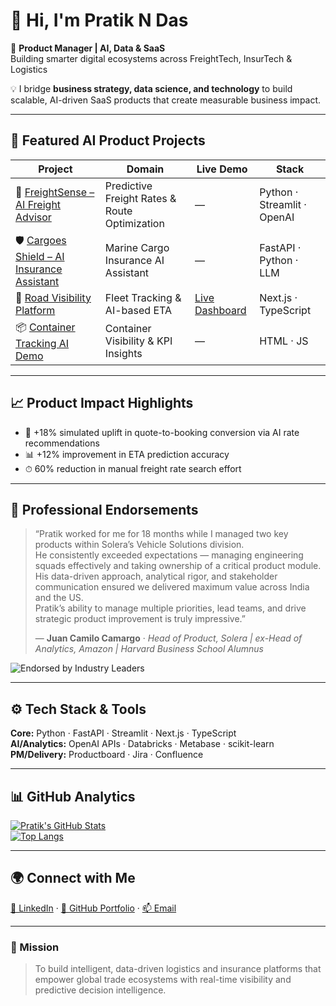 # 👋 Hi, I'm Pratik N Das  
🚀 **Product Manager | AI, Data & SaaS**  
Building smarter digital ecosystems across FreightTech, InsurTech & Logistics  

💡 I bridge **business strategy, data science, and technology** to build scalable, AI-driven SaaS products that create measurable business impact.

---

## 🧩 Featured AI Product Projects  

| Project | Domain | Live Demo | Stack |
|----------|---------|-----------|-------|
| 🧠 [FreightSense – AI Freight Advisor](https://github.com/pratikndas-pm/FreightSense-AI-Freight-Advisor) | Predictive Freight Rates & Route Optimization | — | Python · Streamlit · OpenAI |
| 🛡️ [Cargoes Shield – AI Insurance Assistant](https://github.com/pratikndas-pm/Cargoes-Shield-AI-Assistant) | Marine Cargo Insurance AI Assistant | — | FastAPI · Python · LLM |
| 🚛 [Road Visibility Platform](https://github.com/pratikndas-pm/Road-Visibility-Platform) | Fleet Tracking & AI-based ETA | [Live Dashboard](https://road-visibility-platform-xzn7.vercel.app/dashboard) | Next.js · TypeScript |
| 📦 [Container Tracking AI Demo](https://github.com/pratikndas-pm/Container-Tracking-AI-Demo) | Container Visibility & KPI Insights | — | HTML · JS |

---

## 📈 Product Impact Highlights
- 🚀 +18% simulated uplift in quote-to-booking conversion via AI rate recommendations  
- 📊 +12% improvement in ETA prediction accuracy  
- ⏱ 60% reduction in manual freight rate search effort  

---

## 🏅 Professional Endorsements  

> “Pratik worked for me for 18 months while I managed two key products within Solera’s Vehicle Solutions division.  
> He consistently exceeded expectations — managing engineering squads effectively and taking ownership of a critical product module.  
> His data-driven approach, analytical rigor, and stakeholder communication ensured we delivered maximum value across India and the US.  
> Pratik’s ability to manage multiple priorities, lead teams, and drive strategic product improvement is truly impressive.”  
>  
> — **Juan Camilo Camargo** · *Head of Product, Solera | ex-Head of Analytics, Amazon | Harvard Business School Alumnus*

![Endorsed by Industry Leaders](https://img.shields.io/badge/Endorsed%20by-Head%20of%20Analytics%20Amazon%20(Harvard%20Alumnus)-green?style=for-the-badge)

---

## ⚙️ Tech Stack & Tools  
**Core:** Python · FastAPI · Streamlit · Next.js · TypeScript  
**AI/Analytics:** OpenAI APIs · Databricks · Metabase · scikit-learn  
**PM/Delivery:** Productboard · Jira · Confluence  

---

## 📊 GitHub Analytics  
[![Pratik's GitHub Stats](https://github-readme-stats.vercel.app/api?username=pratikndas-pm&show_icons=true&theme=radical)](https://github.com/pratikndas-pm)  
[![Top Langs](https://github-readme-stats.vercel.app/api/top-langs/?username=pratikndas-pm&layout=compact&theme=radical)](https://github.com/pratikndas-pm)

---

## 🌍 Connect with Me  
[💼 LinkedIn](https://www.linkedin.com/in/pratik-das-80aab027/) · [📁 GitHub Portfolio](https://github.com/pratikndas-pm?tab=repositories) · [📫 Email](mailto:pratikdas@gmail.com)

---

### 🧭 Mission
> To build intelligent, data-driven logistics and insurance platforms that empower global trade ecosystems with real-time visibility and predictive decision intelligence.
